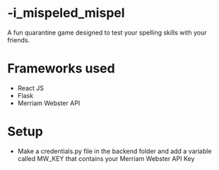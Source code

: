 # -i_mispeled_mispel
A fun quarantine game designed to test your spelling skills with your friends. 

# Frameworks used
- React JS
- Flask
- Merriam Webster API

# Setup 
- Make a credentials.py file in the backend folder and add a variable called MW_KEY that contains your Merriam Webster API Key











